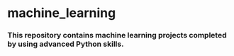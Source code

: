 # machine_learning
### This repository contains machine learning projects completed by using advanced Python skills.
